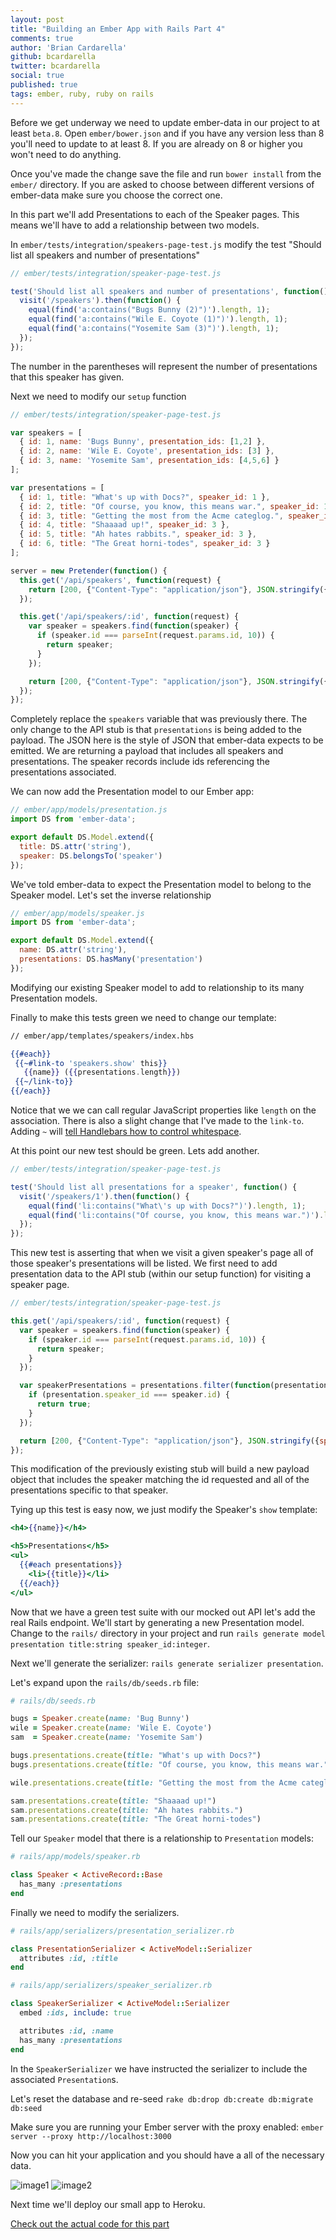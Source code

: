 ```yaml
---
layout: post
title: "Building an Ember App with Rails Part 4"
comments: true
author: 'Brian Cardarella'
github: bcardarella
twitter: bcardarella
social: true
published: true
tags: ember, ruby, ruby on rails
---
```


Before we get underway we need to update ember-data in our project to at
least `beta.8`. Open `ember/bower.json` and if you have any version
less than 8 you'll need to update to at least 8. If you are already on 8
or higher you won't need to do anything.

Once you've made the change save the file and run `bower install` from
the `ember/` directory. If you are asked to choose between different
versions of ember-data make sure you choose the correct one.

In this part we'll add Presentations to each of the Speaker pages. This
means we'll have to add a relationship between two models.

In `ember/tests/integration/speakers-page-test.js` modify the test
"Should list all speakers and number of presentations"

```javascript
// ember/tests/integration/speaker-page-test.js

test('Should list all speakers and number of presentations', function() {
  visit('/speakers').then(function() {
    equal(find('a:contains("Bugs Bunny (2)")').length, 1);
    equal(find('a:contains("Wile E. Coyote (1)")').length, 1);
    equal(find('a:contains("Yosemite Sam (3)")').length, 1);
  });
});
```

The number in the parentheses will represent the number of presentations that this speaker 
has given.

Next we need to modify our `setup` function

```javascript
// ember/tests/integration/speaker-page-test.js

var speakers = [
  { id: 1, name: 'Bugs Bunny', presentation_ids: [1,2] },
  { id: 2, name: 'Wile E. Coyote', presentation_ids: [3] },
  { id: 3, name: 'Yosemite Sam', presentation_ids: [4,5,6] }
];

var presentations = [
  { id: 1, title: "What's up with Docs?", speaker_id: 1 },
  { id: 2, title: "Of course, you know, this means war.", speaker_id: 1 },
  { id: 3, title: "Getting the most from the Acme categlog.", speaker_id: 2 },
  { id: 4, title: "Shaaaad up!", speaker_id: 3 },
  { id: 5, title: "Ah hates rabbits.", speaker_id: 3 },
  { id: 6, title: "The Great horni-todes", speaker_id: 3 }
];

server = new Pretender(function() {
  this.get('/api/speakers', function(request) {
    return [200, {"Content-Type": "application/json"}, JSON.stringify({speakers: speakers, presentations: presentations})];
  });

  this.get('/api/speakers/:id', function(request) {
    var speaker = speakers.find(function(speaker) {
      if (speaker.id === parseInt(request.params.id, 10)) {
        return speaker;
      }
    });

    return [200, {"Content-Type": "application/json"}, JSON.stringify({speaker: speaker, presentations: presentations})];
  });
});
```

Completely replace the `speakers` variable that was previously there. The only change to the API stub is that
`presentations` is being added to the payload. The JSON here is the
style of JSON that ember-data expects to be emitted. We are returning a
payload that includes all speakers and presentations. The speaker
records include ids referencing the presentations associated.

We can now add the Presentation model to our Ember app:

```javascript
// ember/app/models/presentation.js
import DS from 'ember-data';

export default DS.Model.extend({
  title: DS.attr('string'),
  speaker: DS.belongsTo('speaker')
}); 
```

We've told ember-data to expect the Presentation model to belong to the
Speaker model. Let's set the inverse relationship

```javascript
// ember/app/models/speaker.js
import DS from 'ember-data';

export default DS.Model.extend({
  name: DS.attr('string'),
  presentations: DS.hasMany('presentation')
});
```

Modifying our existing Speaker model to add to relationship to its many
Presentation models.

Finally to make this tests green we need to change our template:

```handlebars
// ember/app/templates/speakers/index.hbs

{{#each}}
 {{~#link-to 'speakers.show' this}}
   {{name}} ({{presentations.length}})
 {{~/link-to}}
{{/each}}
```

Notice that we we can call regular JavaScript properties like `length` on the association.
There is also a slight change that I've made to the `link-to`. Adding
`~` will [tell Handlebars how to control
whitespace](http://handlebarsjs.com/block_helpers.html#whitespace-control).

At this point our new test should be green. Lets add another.

```javascript
// ember/tests/integration/speaker-page-test.js

test('Should list all presentations for a speaker', function() {
  visit('/speakers/1').then(function() {
    equal(find('li:contains("What\'s up with Docs?")').length, 1);
    equal(find('li:contains("Of course, you know, this means war.")').length, 1);
  });
});
```

This new test is asserting that when we visit a given speaker's page all
of those speaker's presentations will be listed. We first need to add
presentation data to the API stub (within our setup function) for visiting a speaker page.

```javascript
// ember/tests/integration/speaker-page-test.js

this.get('/api/speakers/:id', function(request) {
  var speaker = speakers.find(function(speaker) {
    if (speaker.id === parseInt(request.params.id, 10)) {
      return speaker;
    }
  });

  var speakerPresentations = presentations.filter(function(presentation) {
    if (presentation.speaker_id === speaker.id) {
      return true;
    }
  });

  return [200, {"Content-Type": "application/json"}, JSON.stringify({speaker: speaker, presentations: speakerPresentations})];
});
```

This modification of the previously existing stub will build a new payload object that
includes the speaker matching the id requested and all of the
presentations specific to that speaker.

Tying up this test is easy now, we just modify the Speaker's `show`
template:

```handlebars
<h4>{{name}}</h4>

<h5>Presentations</h5>
<ul>
  {{#each presentations}}
    <li>{{title}}</li>
  {{/each}}
</ul>
```

Now that we have a green test suite with our mocked out API let's add the
real Rails endpoint. We'll start by generating a new Presentation model.
Change to the `rails/` directory in your project and run `rails generate
model presentation title:string speaker_id:integer`.

Next we'll generate the serializer: `rails generate serializer
presentation`.

Let's expand upon the `rails/db/seeds.rb` file:

```ruby
# rails/db/seeds.rb

bugs = Speaker.create(name: 'Bug Bunny')
wile = Speaker.create(name: 'Wile E. Coyote')
sam  = Speaker.create(name: 'Yosemite Sam')

bugs.presentations.create(title: "What's up with Docs?")
bugs.presentations.create(title: "Of course, you know, this means war.")

wile.presentations.create(title: "Getting the most from the Acme categlog.")

sam.presentations.create(title: "Shaaaad up!")
sam.presentations.create(title: "Ah hates rabbits.")
sam.presentations.create(title: "The Great horni-todes")
```

Tell our `Speaker` model that there is a relationship to `Presentation`
models:

```ruby
# rails/app/models/speaker.rb

class Speaker < ActiveRecord::Base
  has_many :presentations
end
```

Finally we need to modify the serializers.

```ruby
# rails/app/serializers/presentation_serializer.rb

class PresentationSerializer < ActiveModel::Serializer
  attributes :id, :title
end
```

```ruby
# rails/app/serializers/speaker_serializer.rb

class SpeakerSerializer < ActiveModel::Serializer
  embed :ids, include: true

  attributes :id, :name
  has_many :presentations
end
```

In the `SpeakerSerializer` we have instructed the serializer to include
the associated `Presentation`s.

Let's reset the database and re-seed `rake db:drop db:create db:migrate db:seed`

Make sure you are running your Ember server with the proxy enabled:
`ember server --proxy http://localhost:3000`

Now you can hit your application and you should have a all of the
necessary data. 

![image1](http://i.imgur.com/jmHGxgS.png)
![image2](http://i.imgur.com/plrKLvg.png)

Next time we'll deploy our small app to Heroku.

[Check out the actual code for this
part](https://github.com/bostonember/website/commit/10f838ff1bfb0aa1307d4de6587889489697c8da)
